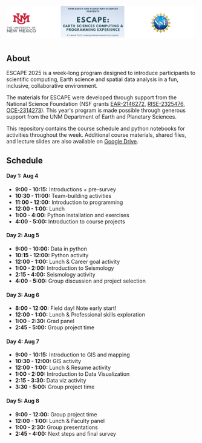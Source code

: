 ![unm-escape header](header2.png)
#

## About
ESCAPE 2025 is a week-long program designed to introduce participants to scientific computing, Earth science and spatial data analysis in a fun, inclusive, collaborative environment.

The materials for ESCAPE were developed through support from the National Science Foundation (NSF grants [EAR-2146272](https://www.nsf.gov/awardsearch/showAward?AWD_ID=2146272), [RISE-2325476](https://www.nsf.gov/awardsearch/showAward?AWD_ID=2325476), [OCE-2314273](https://www.nsf.gov/awardsearch/showAward?AWD_ID=2314273)). This year's program is made possible through generous support from the UNM Department of Earth and Planetary Sciences.

This repository contains the course schedule and python notebooks for activities throughout the week. Additional course materials, shared files, and lecture slides are also available on [Google Drive](https://drive.google.com/drive/folders/1sasdDqQX4HoFlmWUCOKn1E1cxkdAbRGm).

## Schedule

#### Day 1: Aug 4
- **9:00 - 10:15:** Introductions + pre-survey
- **10:30 - 11:00:** Team-building activities
- **11:00 - 12:00:** Introduction to programming
- **12:00 - 1:00:** Lunch
- **1:00 - 4:00:** Python installation and exercises
- **4:00 - 5:00:** Introduction to course projects

#### Day 2: Aug 5
- **9:00 - 10:00:** Data in python
- **10:15 - 12:00:** Python activity
- **12:00 - 1:00:** Lunch & Career goal activity
- **1:00 - 2:00:** Introduction to Seismology
- **2:15 - 4:00:** Seismology activity
- **4:00 - 5:00:** Group discussion and project selection

#### Day 3: Aug 6
- **8:00 - 12:00:** Field day! Note early start!
- **12:00 - 1:00:** Lunch & Professional skills exploration
- **1:00 - 2:30:** Grad panel
- **2:45 - 5:00:** Group project time

#### Day 4: Aug 7
- **9:00 - 10:15:** Introduction to GIS and mapping
- **10:30 - 12:00:** GIS activity
- **12:00 - 1:00:** Lunch & Resume activity
- **1:00 - 2:00:** Introduction to Data Visualization
- **2:15 - 3:30:** Data viz activity
- **3:30 - 5:00:** Group project time

#### Day 5: Aug 8
- **9:00 - 12:00:** Group project time
- **12:00 - 1:00:** Lunch & Faculty panel
- **1:00 - 2:30:** Group presentations
- **2:45 - 4:00:** Next steps and final survey

